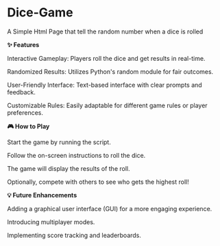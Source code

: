    # Dice-Game

A Simple Html Page that tell the random number when a dice is rolled

**✨ Features**

Interactive Gameplay: Players roll the dice and get results in real-time.

Randomized Results: Utilizes Python's random module for fair outcomes. 

User-Friendly Interface: Text-based interface with clear prompts and feedback.
     
Customizable Rules: Easily adaptable for different game rules or player preferences.

**🎮 How to Play**

Start the game by running the script.

Follow the on-screen instructions to roll the dice.

The game will display the results of the roll.

Optionally, compete with others to see who gets the highest roll!

**💡 Future Enhancements**

Adding a graphical user interface (GUI) for a more engaging experience.

Introducing multiplayer modes.

Implementing score tracking and leaderboards.
